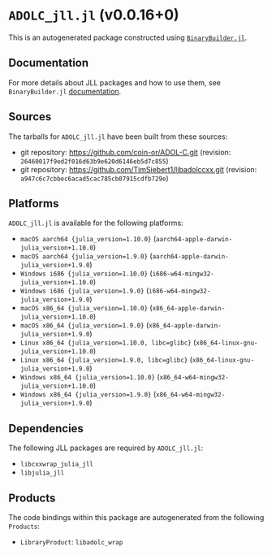 # `ADOLC_jll.jl` (v0.0.16+0)

This is an autogenerated package constructed using [`BinaryBuilder.jl`](https://github.com/JuliaPackaging/BinaryBuilder.jl).

## Documentation

For more details about JLL packages and how to use them, see `BinaryBuilder.jl` [documentation](https://docs.binarybuilder.org/stable/jll/).

## Sources

The tarballs for `ADOLC_jll.jl` have been built from these sources:

* git repository: https://github.com/coin-or/ADOL-C.git (revision: `26460017f9ed2f016d63b9e620d6146eb5d7c855`)
* git repository: https://github.com/TimSiebert1/libadolccxx.git (revision: `a947c6c7cbbec6acad5cac785cb07915cdfb729e`)

## Platforms

`ADOLC_jll.jl` is available for the following platforms:

* `macOS aarch64 {julia_version=1.10.0}` (`aarch64-apple-darwin-julia_version+1.10.0`)
* `macOS aarch64 {julia_version=1.9.0}` (`aarch64-apple-darwin-julia_version+1.9.0`)
* `Windows i686 {julia_version=1.10.0}` (`i686-w64-mingw32-julia_version+1.10.0`)
* `Windows i686 {julia_version=1.9.0}` (`i686-w64-mingw32-julia_version+1.9.0`)
* `macOS x86_64 {julia_version=1.10.0}` (`x86_64-apple-darwin-julia_version+1.10.0`)
* `macOS x86_64 {julia_version=1.9.0}` (`x86_64-apple-darwin-julia_version+1.9.0`)
* `Linux x86_64 {julia_version=1.10.0, libc=glibc}` (`x86_64-linux-gnu-julia_version+1.10.0`)
* `Linux x86_64 {julia_version=1.9.0, libc=glibc}` (`x86_64-linux-gnu-julia_version+1.9.0`)
* `Windows x86_64 {julia_version=1.10.0}` (`x86_64-w64-mingw32-julia_version+1.10.0`)
* `Windows x86_64 {julia_version=1.9.0}` (`x86_64-w64-mingw32-julia_version+1.9.0`)

## Dependencies

The following JLL packages are required by `ADOLC_jll.jl`:

* `libcxxwrap_julia_jll`
* `libjulia_jll`

## Products

The code bindings within this package are autogenerated from the following `Products`:

* `LibraryProduct`: `libadolc_wrap`
